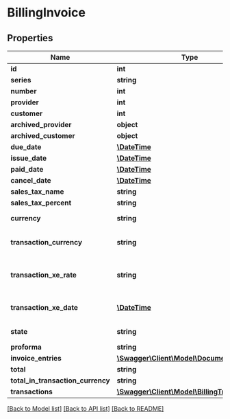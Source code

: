 # BillingInvoice

## Properties
Name | Type | Description | Notes
------------ | ------------- | ------------- | -------------
**id** | **int** |  | [optional] 
**series** | **string** |  | [optional] 
**number** | **int** |  | [optional] 
**provider** | **int** |  | 
**customer** | **int** |  | 
**archived_provider** | **object** |  | [optional] 
**archived_customer** | **object** |  | [optional] 
**due_date** | [**\DateTime**](\DateTime.md) |  | [optional] 
**issue_date** | [**\DateTime**](\DateTime.md) |  | [optional] 
**paid_date** | [**\DateTime**](\DateTime.md) |  | [optional] 
**cancel_date** | [**\DateTime**](\DateTime.md) |  | [optional] 
**sales_tax_name** | **string** |  | [optional] 
**sales_tax_percent** | **string** |  | [optional] 
**currency** | **string** | The currency used for billing. | [optional] 
**transaction_currency** | **string** | The currency used when making a transaction. | 
**transaction_xe_rate** | **string** | Currency exchange rate from document currency to transaction_currency. | [optional] 
**transaction_xe_date** | [**\DateTime**](\DateTime.md) | Date of the transaction exchange rate. | [optional] 
**state** | **string** | The state the invoice is in. | [optional] 
**proforma** | **string** |  | [optional] 
**invoice_entries** | [**\Swagger\Client\Model\DocumentEntry[]**](DocumentEntry.md) |  | [optional] 
**total** | **string** |  | [optional] 
**total_in_transaction_currency** | **string** |  | [optional] 
**transactions** | [**\Swagger\Client\Model\BillingTransaction[]**](BillingTransaction.md) |  | [optional] 

[[Back to Model list]](../README.md#documentation-for-models) [[Back to API list]](../README.md#documentation-for-api-endpoints) [[Back to README]](../README.md)


